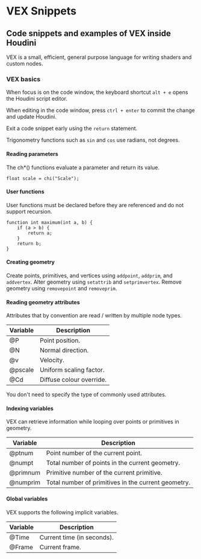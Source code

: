 # VEX Snippets
## Code snippets and examples of VEX inside Houdini

VEX is a small, efficient, general purpose language for writing shaders and custom nodes.

### VEX basics
When focus is on the code window, the keyboard shortcut `alt + e` opens the Houdini script editor.

When editing in the code window, press `ctrl + enter` to commit the change and update Houdini.

Exit a code snippet early using the `return` statement.

Trigonometry functions such as `sin` and `cos` use radians, not degrees.

#### Reading parameters
The ch*() functions evaluate a parameter and return its value.
```
float scale = chi("Scale");
```

#### User functions
User functions must be declared before they are referenced and do not support recursion.
```
function int maximum(int a, b) {
	if (a > b) {
		return a;
	}
	return b;
}
```

#### Creating geometry

Create points, primitives, and vertices using `addpoint`, `addprim`, and `addvertex`. Alter geometry using `setattrib` and `setprimvertex`. Remove geometry using `removepoint` and `removeprim`.

#### Reading geometry attributes

Attributes that by convention are read / written by multiple node types.

| Variable | Description |
| --- | --- |
|@P|Point position.|
|@N|Normal direction.|
|@v|Velocity.|
|@pscale|Uniform scaling factor.|
|@Cd|Diffuse colour override.|

You don't need to specify the type of commonly used attributes.

#### Indexing variables
VEX can retrieve information while looping over points or primitives in geometry.

| Variable | Description |
| --- | --- |
|@ptnum|Point number of the current point.|
|@numpt|Total number of points in the current geometry.|
|@primnum|Primitive number of the current primitive.|
|@numprim|Total number of primitives in the current geometry.|

#### Global variables
VEX supports the following implicit variables.

| Variable | Description |
| --- | --- |
|@Time|Current time (in seconds).|
|@Frame|Current frame.|
